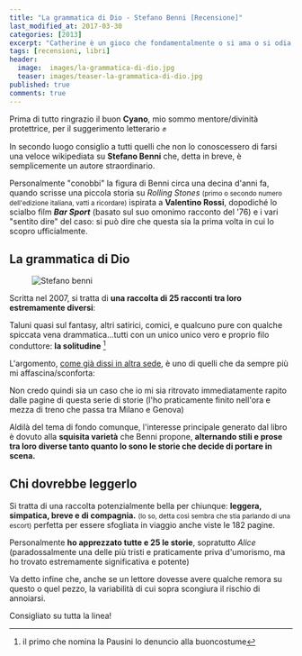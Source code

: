 ```yaml
---
title: "La grammatica di Dio - Stefano Benni [Recensione]"
last_modified_at: 2017-03-30
categories: [2013]
excerpt: "Catherine è un gioco che fondamentalmente o si ama o si odia, e molto difficilmente può essere digerito per il verso giusto da tutti i palati"
tags: [recensioni, libri]
header:  
  image:  images/la-grammatica-di-dio.jpg
  teaser: images/teaser-la-grammatica-di-dio.jpg
published: true
comments: true
---
```


Prima di tutto ringrazio il buon **Cyano**, mio sommo mentore/divinità protettrice, per il suggerimento letterario ✊️

In secondo luogo consiglio a tutti quelli che non lo conoscessero di farsi una veloce wikipediata su **Stefano Benni** che, detta in breve, è semplicemente un autore straordinario.

Personalmente "conobbi" la figura di Benni circa una decina d'anni fa, quando scrisse una piccola storia su _Rolling Stones_ <small>(primo o secondo numero dell'edizione italiana, vatti a ricordare)</small> ispirata a **Valentino Rossi**, dopodiché lo scialbo film _**Bar Sport**_ (basato sul suo omonimo racconto del '76) e i vari "sentito dire" del caso: si può dire che questa sia la prima volta in cui lo scopro ufficialmente.

## La grammatica di Dio

<figure>
<img src='https://1.bp.blogspot.com/-c33KDC_w4_U/Um42SLogBjI/AAAAAAAAFMw/u2u8JS-KC24/s1600/stefano-benni.jpg' alt='Stefano benni'>
</figure>

Scritta nel 2007, si tratta di **una raccolta di 25 racconti tra loro estremamente diversi**: 

Taluni quasi sul fantasy, altri satirici, comici, e qualcuno pure con qualche spiccata vena drammatica...tutti con un unico unico vero e proprio filo conduttore: **la solitudine** [^pausini] 

[^pausini]: il primo che nomina la Pausini lo denuncio alla buoncostume

L'argomento, [come già dissi in altra sede](/2013/solitudine/), è uno di quelli che da sempre più mi affascina/sconforta:

Non credo quindi sia un caso che io mi sia ritrovato immediatamente rapito dalle pagine di questa serie di storie (l'ho praticamente finito nell'ora e mezza di treno che passa tra Milano e Genova)

Aldilà del tema di fondo comunque, l'interesse principale generato dal libro è dovuto alla **squisita varietà** che Benni propone, **alternando stili e prose tra loro diverse tanto quanto lo sono le storie che decide di portare in scena.**

## Chi dovrebbe leggerlo

Si tratta di una raccolta potenzialmente bella per chiunque: **leggera, simpatica, breve e di compagnia.** <small>(lo so, detta così sembra che stia parlando di una escort)</small> perfetta per essere sfogliata in viaggio anche viste le 182 pagine.

Personalmente **ho apprezzato tutte e 25 le storie**, sopratutto _Alice_ (paradossalmente una delle più tristi e praticamente priva d'umorismo, ma ho trovato estremamente significativa e potente)

Va detto infine che, anche se un lettore dovesse avere qualche remora su questo o quel pezzo, la variabilità di cui sopra scongiura il rischio di annoiarsi.

Consigliato su tutta la linea!